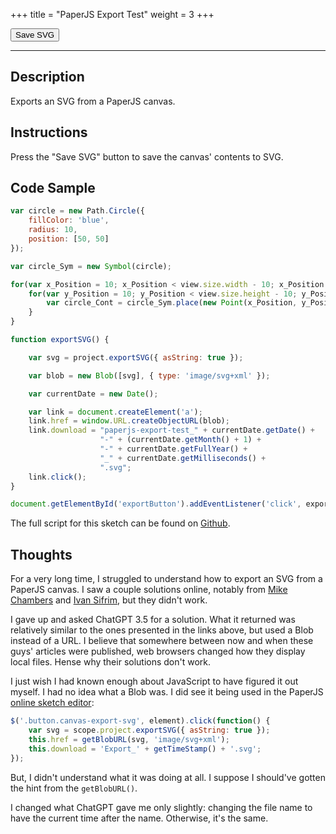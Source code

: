 +++
title = "PaperJS Export Test"
weight = 3
+++

<link rel="stylesheet" href="/styles/style.css" />

<!-- Load the Paper.js library -->
<script type = "text/javascript" src = "../../scripts/libs/paperjs/paper-full.min.js"></script>

<!-- Load the Sketch -->
<script type = "text/paperscript" canvas = "paper-canvas">

/*
 * Title:   PaperJS Export Test
 * Author:  hamzberg
 * Version: 0.1
 * Date:    27 January 2024
 *
 * Description:
 *   -
 */

var circle = new Path.Circle({
    fillColor: 'blue',
    radius: 10,
    position: [50, 50]
});

var circle_Sym = new Symbol(circle);

for(var x_Position = 10; x_Position < view.size.width - 10; x_Position += 20) {

    for(var y_Position = 10; y_Position < view.size.height - 10; y_Position += 20) {

        var circle_Cont = circle_Sym.place(new Point(x_Position, y_Position));

    }

}

// Function to export SVG
function exportSVG() {
    // Create a new SVG export item:
    var svg = project.exportSVG({ asString: true });

    // Create a Blob from the SVG string:
    var blob = new Blob([svg], { type: 'image/svg+xml' });

    var currentDate = new Date();

    // Create a download link and trigger the click event:
    var link = document.createElement('a');
    link.href = window.URL.createObjectURL(blob);
    link.download = "paperjs-export-test_" + currentDate.getDate() +
                    "-" + (currentDate.getMonth() + 1) +
                    "-" + currentDate.getFullYear() +
                    "_" + currentDate.getMilliseconds() +
                    ".svg";
    link.click();
}

// Event listener for the export button
document.getElementById('exportButton').addEventListener('click', exportSVG);

</script>

<!-- Insert the Sketch -->
<canvas id="paper-canvas" resize style="width:100%;"></canvas>

<div id="dom-gui">
    <button id="exportButton"> Save SVG </button>
</div>

<hr>

## Description

Exports an SVG from a PaperJS canvas.

## Instructions

Press the "Save SVG" button to save the canvas' contents to SVG.

## Code Sample

```javascript
var circle = new Path.Circle({
    fillColor: 'blue',
    radius: 10,
    position: [50, 50]
});

var circle_Sym = new Symbol(circle);

for(var x_Position = 10; x_Position < view.size.width - 10; x_Position += 20) {
    for(var y_Position = 10; y_Position < view.size.height - 10; y_Position += 20) {
        var circle_Cont = circle_Sym.place(new Point(x_Position, y_Position));
    }
}

function exportSVG() {

    var svg = project.exportSVG({ asString: true });

    var blob = new Blob([svg], { type: 'image/svg+xml' });

    var currentDate = new Date();

    var link = document.createElement('a');
    link.href = window.URL.createObjectURL(blob);
    link.download = "paperjs-export-test_" + currentDate.getDate() +
                    "-" + (currentDate.getMonth() + 1) +
                    "-" + currentDate.getFullYear() +
                    "_" + currentDate.getMilliseconds() +
                    ".svg";
    link.click();
}

document.getElementById('exportButton').addEventListener('click', exportSVG);
```
The full script for this sketch can be found on [Github](https://github.com/hamzberg/cc-site).

## Thoughts

For a very long time, I struggled to understand how to export an SVG from a PaperJS canvas. I saw a couple solutions online,
notably from [Mike Chambers](https://mikechambers.com/blog/2014/07/01/saving-svg-content-from-paper.js/) and
[Ivan Sifrim](https://medium.com/@ivansifrim/draw-with-javascript-and-export-to-svg-with-paper-js-34a06e5621c0), but they didn't work.

I gave up and asked ChatGPT 3.5 for a solution. What it returned was relatively similar to the ones presented in the links above, but used a
Blob instead of a URL. I believe that somewhere between now and when these guys' articles were published, web browsers changed how
they display local files. Hense why their solutions don't work.

I just wish I had known enough about JavaScript to have figured it out myself. I had no idea what a Blob was. I did see it being used in the PaperJS
[online sketch editor](https://github.com/paperjs/sketch.paperjs.org/blob/master/assets/js/main.js):

```javascript
$('.button.canvas-export-svg', element).click(function() {
    var svg = scope.project.exportSVG({ asString: true });
    this.href = getBlobURL(svg, 'image/svg+xml');
    this.download = 'Export_' + getTimeStamp() + '.svg';
});
```
But, I didn't understand what it was doing at all. I suppose I should've gotten the hint from the `getBlobURL()`.

I changed what ChatGPT gave me only slightly: changing the file name to have the current time after the name. Otherwise, it's the same.
